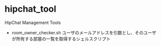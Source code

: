 hipchat_tool
============

HipChat Management Tools

- room_owner_checker.sh
ユーザのメールアドレスを引数とし、そのユーザが所有する部屋の一覧を取得するシェルスクリプト
